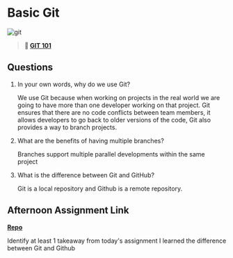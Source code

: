 # Basic Git

![git](https://git-scm.com/images/branching-illustration@2x.png)

> **📖 [GIT 101](https://codeworksacademy.com/fs-student-guide/resources/wk1/01-GIT)**

## Questions

1. In your own words, why do we use Git?

    We use Git because when working on projects in the real world we are going to have more than one developer working on that project. Git ensures that there are no code conflicts between team members, it allows developers to go back to older versions of the code, Git also provides a way to branch projects.

2. What are the benefits of having multiple branches?

    Branches support multiple parallel developments within the same project

3. What is the difference between Git and GitHub?

    Git is a local repository and Github is a remote repository.

## Afternoon Assignment Link

**[Repo](https://github.com/DrakeGraham4/fs-journal)**

Identify at least 1 takeaway from today's assignment
I learned the difference between Git and Github
